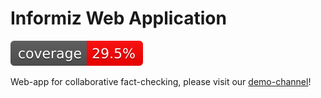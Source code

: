 # Informiz Web Application
![Test coverage](.github/badges/jacoco.svg)

Web-app for collaborative fact-checking, please visit our [demo-channel](https://demo-channel.informiz.org)! 

